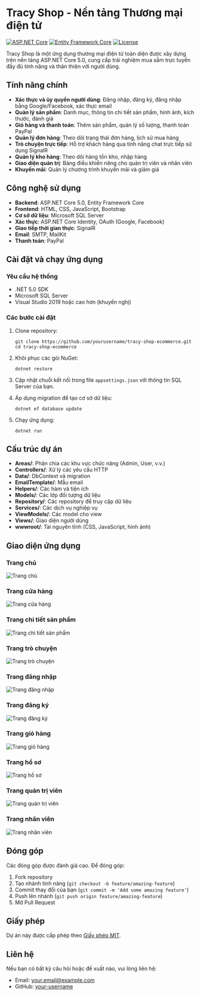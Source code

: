 # Tracy Shop - Nền tảng Thương mại điện tử

[![ASP.NET Core](https://img.shields.io/badge/ASP.NET%20Core-5.0-blue.svg)](https://dotnet.microsoft.com/download/dotnet/5.0)
[![Entity Framework Core](https://img.shields.io/badge/Entity%20Framework%20Core-5.0-brightgreen.svg)](https://docs.microsoft.com/en-us/ef/core/)
[![License](https://img.shields.io/github/license/yourusername/tracy-shop-ecommerce)](LICENSE)

Tracy Shop là một ứng dụng thương mại điện tử toàn diện được xây dựng trên nền tảng ASP.NET Core 5.0, cung cấp trải nghiệm mua sắm trực tuyến đầy đủ tính năng và thân thiện với người dùng.

## Tính năng chính

- **Xác thực và ủy quyền người dùng**: Đăng nhập, đăng ký, đăng nhập bằng Google/Facebook, xác thực email
- **Quản lý sản phẩm**: Danh mục, thông tin chi tiết sản phẩm, hình ảnh, kích thước, đánh giá
- **Giỏ hàng và thanh toán**: Thêm sản phẩm, quản lý số lượng, thanh toán PayPal
- **Quản lý đơn hàng**: Theo dõi trạng thái đơn hàng, lịch sử mua hàng
- **Trò chuyện trực tiếp**: Hỗ trợ khách hàng qua tính năng chat trực tiếp sử dụng SignalR
- **Quản lý kho hàng**: Theo dõi hàng tồn kho, nhập hàng
- **Giao diện quản trị**: Bảng điều khiển riêng cho quản trị viên và nhân viên
- **Khuyến mãi**: Quản lý chương trình khuyến mãi và giảm giá

## Công nghệ sử dụng

- **Backend**: ASP.NET Core 5.0, Entity Framework Core
- **Frontend**: HTML, CSS, JavaScript, Bootstrap
- **Cơ sở dữ liệu**: Microsoft SQL Server
- **Xác thực**: ASP.NET Core Identity, OAuth (Google, Facebook)
- **Giao tiếp thời gian thực**: SignalR
- **Email**: SMTP, MailKit
- **Thanh toán**: PayPal

## Cài đặt và chạy ứng dụng

### Yêu cầu hệ thống
- .NET 5.0 SDK
- Microsoft SQL Server
- Visual Studio 2019 hoặc cao hơn (khuyến nghị)

### Các bước cài đặt
1. Clone repository:
   ```
   git clone https://github.com/yourusername/tracy-shop-ecommerce.git
   cd tracy-shop-ecommerce
   ```

2. Khôi phục các gói NuGet:
   ```
   dotnet restore
   ```

3. Cập nhật chuỗi kết nối trong file `appsettings.json` với thông tin SQL Server của bạn.

4. Áp dụng migration để tạo cơ sở dữ liệu:
   ```
   dotnet ef database update
   ```

5. Chạy ứng dụng:
   ```
   dotnet run
   ```

## Cấu trúc dự án

- **Areas/**: Phân chia các khu vực chức năng (Admin, User, v.v.)
- **Controllers/**: Xử lý các yêu cầu HTTP
- **Data/**: DbContext và migration
- **EmailTemplate/**: Mẫu email
- **Helpers/**: Các hàm và tiện ích
- **Models/**: Các lớp đối tượng dữ liệu
- **Repository/**: Các repository để truy cập dữ liệu
- **Services/**: Các dịch vụ nghiệp vụ
- **ViewModels/**: Các model cho view
- **Views/**: Giao diện người dùng
- **wwwroot/**: Tài nguyên tĩnh (CSS, JavaScript, hình ảnh)

## Giao diện ứng dụng

### Trang chủ
![Trang chủ](https://github.com/user-attachments/assets/a9949dac-d442-4aa9-a6c9-66b495963c0b)

### Trang cửa hàng
![Trang cửa hàng](https://github.com/user-attachments/assets/b782084d-2909-45c7-9f65-ba3502fe22fb)

### Trang chi tiết sản phẩm
![Trang chi tiết sản phẩm](https://github.com/user-attachments/assets/ce9c3d0b-8c49-4944-9a9f-ab74dd2e9858)

### Trang trò chuyện
![Trang trò chuyện](https://github.com/user-attachments/assets/c3d4de77-21b9-4e08-bf9f-c4a9427c90f0)

### Trang đăng nhập
![Trang đăng nhập](https://github.com/user-attachments/assets/5e6f3cc9-6721-406d-8160-4b3823cb684e)

### Trang đăng ký
![Trang đăng ký](https://github.com/user-attachments/assets/b8645be3-3583-4b49-bd1a-4a10c04754c8)

### Trang giỏ hàng
![Trang giỏ hàng](https://github.com/user-attachments/assets/bfede359-5c1e-4e9b-9eb6-af65a4840a9c)

### Trang hồ sơ
![Trang hồ sơ](https://github.com/user-attachments/assets/8e080720-afcd-46ec-968f-a65ee961a738)

### Trang quản trị viên
![Trang quản trị viên](https://github.com/user-attachments/assets/3b3778bd-4985-4074-8535-c48af2ded976)

### Trang nhân viên
![Trang nhân viên](https://github.com/user-attachments/assets/417324fd-11c2-439d-bcfb-8d399f5fe99b)

## Đóng góp

Các đóng góp được đánh giá cao. Để đóng góp:

1. Fork repository
2. Tạo nhánh tính năng (`git checkout -b feature/amazing-feature`)
3. Commit thay đổi của bạn (`git commit -m 'Add some amazing feature'`)
4. Push lên nhánh (`git push origin feature/amazing-feature`)
5. Mở Pull Request

## Giấy phép

Dự án này được cấp phép theo [Giấy phép MIT](LICENSE).

## Liên hệ

Nếu bạn có bất kỳ câu hỏi hoặc đề xuất nào, vui lòng liên hệ:

- Email: your.email@example.com
- GitHub: [your-username](https://github.com/your-username)
